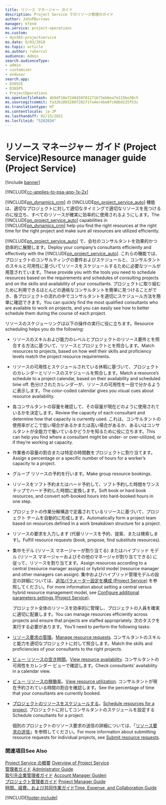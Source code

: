 ```yaml
---
title: リソース マネージャー ガイド
description: Project Service でのリソース管理のガイド
author: JohnPBurrows
manager: kfend
ms.service: project-operations
ms.custom:
- dyn365-projectservice
ms.date: 8/03/2018
ms.topic: article
ms.author: ruhercul
audience: Admin
search.audienceType:
- admin
- customizer
- enduser
search.app:
- D365CE
- D365PS
- ProjectOperations
ms.openlocfilehash: 4b9df18e7240450f01271b73eb6ea7e215be38c5
ms.sourcegitcommit: fa32b1893286f20271fa4ec4be8fc68bd135f53c
ms.translationtype: HT
ms.contentlocale: ja-JP
ms.lasthandoff: 02/15/2021
ms.locfileid: "5282834"
---
```

# <a name="resource-manager-guide-project-service"></a><span data-ttu-id="cd2da-103">リソース マネージャー ガイド (Project Service)</span><span class="sxs-lookup"><span data-stu-id="cd2da-103">Resource manager guide (Project Service)</span></span>

[!include [banner](../includes/psa-now-project-operations.md)]

[!INCLUDE[cc-applies-to-psa-app-1x-2x](../includes/cc-applies-to-psa-app-1x-2x.md)]

<span data-ttu-id="cd2da-104">[!INCLUDE[pn_dynamics_crm](../includes/pn-dynamics-crm.md)] の [!INCLUDE[pn_project_service_auto](../includes/pn-project-service-auto.md)] 機能は、適切なプロジェクトに対して適切なタイミングで適切なリソースを見つけるのに役立ち、すべてのリソースが確実に効率的に使用されるようにします。</span><span class="sxs-lookup"><span data-stu-id="cd2da-104">The [!INCLUDE[pn_project_service_auto](../includes/pn-project-service-auto.md)] capabilities in [!INCLUDE[pn_dynamics_crm](../includes/pn-dynamics-crm.md)] help you find the right resources at the right time for the right project and make sure all resources are utilized efficiently.</span></span>  
  
 <span data-ttu-id="cd2da-105">[!INCLUDE[pn_project_service_auto](../includes/pn-project-service-auto.md)] で、会社のコンサルタントを効果的かつ効率的に展開します。</span><span class="sxs-lookup"><span data-stu-id="cd2da-105">Deploy your company’s consultants efficiently and effectively with the [!INCLUDE[pn_project_service_auto](../includes/pn-project-service-auto.md)].</span></span> <span data-ttu-id="cd2da-106">これらの機能では、プロジェクトのコンサルティングの要件およびスケジュールと、コンサルタントのスキルと可用性に基づいてリソースをスケジュールするために必要なツールが用意されています。</span><span class="sxs-lookup"><span data-stu-id="cd2da-106">These provide you with the tools you need to schedule resources based on the requirements and schedules of consulting projects and on the skills and availability of your consultants.</span></span> <span data-ttu-id="cd2da-107">プロジェクトに取り組むために利用できるほとんどの適格なコンサルタントを簡単に見つけることができ、各プロジェクトの流れの中でコンサルタントを適切にスケジュール方法を簡単に確認できます。</span><span class="sxs-lookup"><span data-stu-id="cd2da-107">You can quickly find the most qualified consultants who are available to work on projects, and you can easily see how to better schedule them during the course of each project.</span></span>  
  
 <span data-ttu-id="cd2da-108">リソースのスケジューリングは以下の操作の実行に役に立ちます。</span><span class="sxs-lookup"><span data-stu-id="cd2da-108">Resource scheduling helps you do the following:</span></span>  
  
- <span data-ttu-id="cd2da-109">リソースのスキルおよび能力のレベルとプロジェクトのリソース要件とを照合する方法に基づいて、リソースとプロジェクトとを照合します。</span><span class="sxs-lookup"><span data-stu-id="cd2da-109">Match resources to projects, based on how well their skills and proficiency levels match the project resource requirements.</span></span>  
  
- <span data-ttu-id="cd2da-110">リソースの可用性とスケジュールされている休暇に基づいて、プロジェクトのカレンダーとリソースのスケジュールを照合します。</span><span class="sxs-lookup"><span data-stu-id="cd2da-110">Match a resource’s schedule to a project calendar, based on their availability and scheduled time off.</span></span> <span data-ttu-id="cd2da-111">色分けされたカレンダーが、リソースの可用性を一目で分かるように表示します。</span><span class="sxs-lookup"><span data-stu-id="cd2da-111">The color-coded calendar gives you visual cues about resource availability.</span></span>  
  
- <span data-ttu-id="cd2da-112">各コンサルタントの容量を確認して、その容量が現在どのように使用されているかを決定します。</span><span class="sxs-lookup"><span data-stu-id="cd2da-112">Review the capacity of each consultant and determine how that capacity is currently used.</span></span> <span data-ttu-id="cd2da-113">これは、コンサルタントの使用率がどこで低い場合があるかまたは高い場合があるか、あるいはコンサルタントが全能力で働いているかどうかを知るために役に立ちます。</span><span class="sxs-lookup"><span data-stu-id="cd2da-113">This can help you find where a consultant might be under- or over-utilized, or if they’re working at capacity.</span></span>  
  
- <span data-ttu-id="cd2da-114">作業者の容量の割合または特定の時間数をプロジェクトに割り当てます。</span><span class="sxs-lookup"><span data-stu-id="cd2da-114">Assign a percentage or a specific number of hours for a worker’s capacity to a project.</span></span>  
  
- <span data-ttu-id="cd2da-115">グループ リソースの予約を行います。</span><span class="sxs-lookup"><span data-stu-id="cd2da-115">Make group resource bookings.</span></span>  
  
- <span data-ttu-id="cd2da-116">リソースをソフト予約またはハード予約して、ソフト予約した時間をワンステップでハード予約した時間に変換します。</span><span class="sxs-lookup"><span data-stu-id="cd2da-116">Soft book or hard book resources, and convert soft-booked hours into hard-booked hours in one step.</span></span>  
  
- <span data-ttu-id="cd2da-117">プロジェクトの作業分解構造で定義されているリソースに基づいて、プロジェクト チームを自動的に形成します。</span><span class="sxs-lookup"><span data-stu-id="cd2da-117">Automatically form a project team based on resources defined in a work breakdown structure for a project.</span></span>  
  
- <span data-ttu-id="cd2da-118">リソースの要求を入力します (代替リソースを予約、提案、または検索します)。</span><span class="sxs-lookup"><span data-stu-id="cd2da-118">Fulfill resource requests (book, propose, find substitute resources).</span></span>  
  
- <span data-ttu-id="cd2da-119">集中モデル (リソース マネージャーが割り当てる) またはハイブリッド モデル (リソース マネージャーおよびその他のマネージャが割り当てできる) に従って、リソースを割り当てます。</span><span class="sxs-lookup"><span data-stu-id="cd2da-119">Assign resources according to a central (resource manager assigns) or hybrid model (resource manager and other managers can assign).</span></span> <span data-ttu-id="cd2da-120">集中およびハイブリッド管理モデルの設定の詳細については、[追加パラメーター設定を構成 (Project Service)](../psa/configure-additional-parameters-settings.md) を参照してください。</span><span class="sxs-lookup"><span data-stu-id="cd2da-120">For more information about setting a central versus hybrid resource management model, see [Configure additional parameters settings (Project Service)](../psa/configure-additional-parameters-settings.md).</span></span>  
  
  <span data-ttu-id="cd2da-121">プロジェクト全体のリソースを効率的に管理し、プロジェクトの人員を確実に適切に配置します。</span><span class="sxs-lookup"><span data-stu-id="cd2da-121">You can manage resources efficiently across projects and ensure that projects are staffed appropriately.</span></span> <span data-ttu-id="cd2da-122">次のタスクを実行する必要があります。</span><span class="sxs-lookup"><span data-stu-id="cd2da-122">You’ll need to perform the following tasks:</span></span>  
  
- <span data-ttu-id="cd2da-123">[リソース要求の管理](../psa/manage-resource-requests.md)。</span><span class="sxs-lookup"><span data-stu-id="cd2da-123">[Manage resource requests](../psa/manage-resource-requests.md).</span></span> <span data-ttu-id="cd2da-124">コンサルタントのスキルと能力を適切なプロジェクトに対して照合します。</span><span class="sxs-lookup"><span data-stu-id="cd2da-124">Match the skills and proficiencies of your consultants to the right projects.</span></span>  
  
- <span data-ttu-id="cd2da-125">[ビュー リソースの空き時間](../psa/view-resource-availability.md)。</span><span class="sxs-lookup"><span data-stu-id="cd2da-125">[View resource availability](../psa/view-resource-availability.md).</span></span> <span data-ttu-id="cd2da-126">コンサルタントの可用性をカレンダー ビューで確認します。</span><span class="sxs-lookup"><span data-stu-id="cd2da-126">Check consultants’ availability in a calendar view.</span></span>  
  
- <span data-ttu-id="cd2da-127">[ビュー リソースの稼働率](../psa/view-resource-utilization.md)。</span><span class="sxs-lookup"><span data-stu-id="cd2da-127">[View resource utilization](../psa/view-resource-utilization.md).</span></span> <span data-ttu-id="cd2da-128">コンサルタントが現在予約されている時間の割合を確認します。</span><span class="sxs-lookup"><span data-stu-id="cd2da-128">See the percentage of time that your consultants are currently booked.</span></span>  
  
- <span data-ttu-id="cd2da-129">[プロジェクトのリソースをスケジュールする](../psa/schedule-resources-project.md)。</span><span class="sxs-lookup"><span data-stu-id="cd2da-129">[Schedule resources for a project](../psa/schedule-resources-project.md).</span></span> <span data-ttu-id="cd2da-130">プロジェクトに対してコンサルタントのスケジュールを設定する</span><span class="sxs-lookup"><span data-stu-id="cd2da-130">Schedule consultants for a project.</span></span>  
  
  <span data-ttu-id="cd2da-131">個別のプロジェクトのリソース要求の送信の詳細については、「[リソース要求の送信](../psa/submit-resource-requests.md)」を参照してください。</span><span class="sxs-lookup"><span data-stu-id="cd2da-131">For more information about submitting resource requests for individual projects, see [Submit resource requests](../psa/submit-resource-requests.md).</span></span>  
  
### <a name="see-also"></a><span data-ttu-id="cd2da-132">関連項目</span><span class="sxs-lookup"><span data-stu-id="cd2da-132">See Also</span></span>  
 <span data-ttu-id="cd2da-133">[Project Service の概要](../psa/overview.md) </span><span class="sxs-lookup"><span data-stu-id="cd2da-133">[Overview of Project Service](../psa/overview.md) </span></span>  
 <span data-ttu-id="cd2da-134">[管理者ガイド](../psa/admin-guide.md) </span><span class="sxs-lookup"><span data-stu-id="cd2da-134">[Administrator Guide](../psa/admin-guide.md) </span></span>  
 <span data-ttu-id="cd2da-135">[取引先企業管理者ガイド](../psa/account-manager-guide.md) </span><span class="sxs-lookup"><span data-stu-id="cd2da-135">[Account Manager Guiden](../psa/account-manager-guide.md) </span></span>  
 <span data-ttu-id="cd2da-136">[プロジェクト管理者ガイド](../psa/project-manager-guide.md) </span><span class="sxs-lookup"><span data-stu-id="cd2da-136">[Project Manager Guide](../psa/project-manager-guide.md) </span></span>  
 [<span data-ttu-id="cd2da-137">時間、経費、および共同作業ガイド</span><span class="sxs-lookup"><span data-stu-id="cd2da-137">Time, Expense, and Collaboration Guide</span></span>](../psa/time-expense-collaboration-guide.md)


[!INCLUDE[footer-include](../includes/footer-banner.md)]